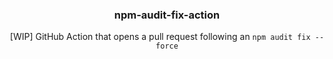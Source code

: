 <h3 align="center">npm-audit-fix-action</h3>
<p align="center">[WIP] GitHub Action that opens a pull request following an <code>npm audit fix --force</code></p>
